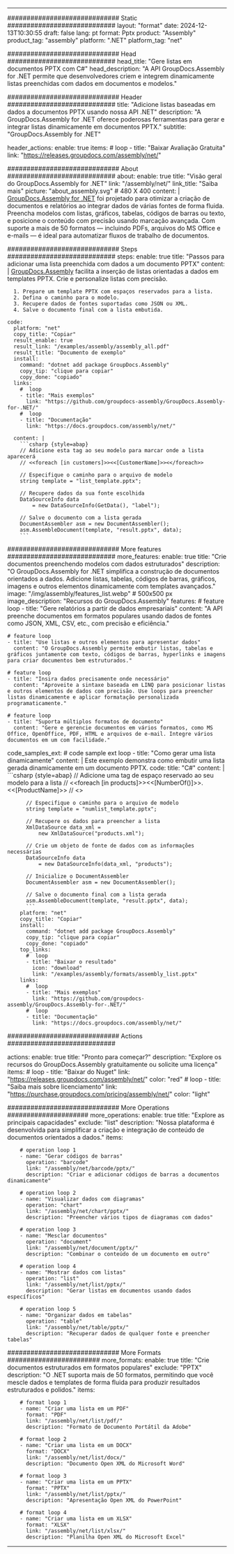 



---
############################# Static ############################
layout: "format"
date:  2024-12-13T10:30:55
draft: false
lang: pt
format: Pptx
product: "Assembly"
product_tag: "assembly"
platform: ".NET"
platform_tag: "net"

############################# Head ############################
head_title: "Gere listas em documentos PPTX com C#"
head_description: "A API GroupDocs.Assembly for .NET permite que desenvolvedores criem e integrem dinamicamente listas preenchidas com dados em documentos e modelos."

############################# Header ############################
title: "Adicione listas baseadas em dados a documentos PPTX usando nossa API .NET" 
description: "A GroupDocs.Assembly for .NET oferece poderosas ferramentas para gerar e integrar listas dinamicamente em documentos PPTX."
subtitle: "GroupDocs.Assembly for .NET" 

header_actions:
  enable: true
  items:
    #  loop
    - title: "Baixar Avaliação Gratuita"
      link: "https://releases.groupdocs.com/assembly/net/"
      
############################# About ############################
about:
    enable: true
    title: "Visão geral do GroupDocs.Assembly for .NET"
    link: "/assembly/net/"
    link_title: "Saiba mais"
    picture: "about_assembly.svg" # 480 X 400
    content: |
       [GroupDocs.Assembly for .NET](/assembly/net/) foi projetado para otimizar a criação de documentos e relatórios ao integrar dados de várias fontes de forma fluida. Preencha modelos com listas, gráficos, tabelas, códigos de barras ou texto, e posicione o conteúdo com precisão usando marcação avançada. Com suporte a mais de 50 formatos — incluindo PDFs, arquivos do MS Office e e-mails — é ideal para automatizar fluxos de trabalho de documentos.

############################# Steps ############################
steps:
    enable: true
    title: "Passos para adicionar uma lista preenchida com dados a um documento PPTX"
    content: |
      [GroupDocs.Assembly](/assembly/net/) facilita a inserção de listas orientadas a dados em templates PPTX. Crie e personalize listas com precisão.
      
      1. Prepare um template PPTX com espaços reservados para a lista.
      2. Defina o caminho para o modelo.
      3. Recupere dados de fontes suportadas como JSON ou XML.
      4. Salve o documento final com a lista embutida.
   
    code:
      platform: "net"
      copy_title: "Copiar"
      result_enable: true
      result_link: "/examples/assembly/assembly_all.pdf"
      result_title: "Documento de exemplo"
      install:
        command: "dotnet add package GroupDocs.Assembly"
        copy_tip: "clique para copiar"
        copy_done: "copiado"
      links:
        #  loop
        - title: "Mais exemplos"
          link: "https://github.com/groupdocs-assembly/GroupDocs.Assembly-for-.NET/"
        #  loop
        - title: "Documentação"
          link: "https://docs.groupdocs.com/assembly/net/"
          
      content: |
        ```csharp {style=abap}
        // Adicione esta tag ao seu modelo para marcar onde a lista aparecerá
        // <<foreach [in customers]>><<[CustomerName]>><</foreach>>

        // Especifique o caminho para o arquivo de modelo
        string template = "list_template.pptx";

        // Recupere dados da sua fonte escolhida
        DataSourceInfo data 
            = new DataSourceInfo(GetData(), "label");

        // Salve o documento com a lista gerada
        DocumentAssembler asm = new DocumentAssembler();
        asm.AssembleDocument(template, "result.pptx", data);
        ```            

############################# More features ############################
more_features:
  enable: true
  title: "Crie documentos preenchendo modelos com dados estruturados"
  description: "O GroupDocs.Assembly for .NET simplifica a construção de documentos orientados a dados. Adicione listas, tabelas, códigos de barras, gráficos, imagens e outros elementos dinamicamente com templates avançados."
  image: "/img/assembly/features_list.webp" # 500x500 px
  image_description: "Recursos do GroupDocs.Assembly"
  features:
    # feature loop
    - title: "Gere relatórios a partir de dados empresariais"
      content: "A API preenche documentos em formatos populares usando dados de fontes como JSON, XML, CSV, etc., com precisão e eficiência."

    # feature loop
    - title: "Use listas e outros elementos para apresentar dados"
      content: "O GroupDocs.Assembly permite embutir listas, tabelas e gráficos juntamente com texto, códigos de barras, hyperlinks e imagens para criar documentos bem estruturados."

    # feature loop
    - title: "Insira dados precisamente onde necessário"
      content: "Aproveite a sintaxe baseada em LINQ para posicionar listas e outros elementos de dados com precisão. Use loops para preencher listas dinamicamente e aplicar formatação personalizada programaticamente."

    # feature loop
    - title: "Suporta múltiplos formatos de documento"
      content: "Gere e gerencie documentos em vários formatos, como MS Office, OpenOffice, PDF, HTML e arquivos de e-mail. Integre vários documentos em um com facilidade."
      
  code_samples_ext:
    # code sample ext loop
    - title: "Como gerar uma lista dinamicamente"
      content: |
        Este exemplo demonstra como embutir uma lista gerada dinamicamente em um documento PPTX.
      code:
        title: "C#"
        content: |
          ```csharp {style=abap}
          // Adicione uma tag de espaço reservado ao seu modelo para a lista
          // <<foreach [in products]>><<[NumberOf()]>>. <<[ProductName]>>
          // <</foreach>>

          // Especifique o caminho para o arquivo de modelo
          string template = "numlist_template.pptx";

          // Recupere os dados para preencher a lista
          XmlDataSource data_xml =
              new XmlDataSource("products.xml");

          // Crie um objeto de fonte de dados com as informações necessárias
          DataSourceInfo data 
              = new DataSourceInfo(data_xml, "products");

          // Inicialize o DocumentAssembler
          DocumentAssembler asm = new DocumentAssembler();

          // Salve o documento final com a lista gerada
          asm.AssembleDocument(template, "result.pptx", data);
          ```
        platform: "net"
        copy_title: "Copiar"
        install:
          command: "dotnet add package GroupDocs.Assembly"
          copy_tip: "clique para copiar"
          copy_done: "copiado"
        top_links:
          #  loop
          - title: "Baixar o resultado"
            icon: "download"
            link: "/examples/assembly/formats/assembly_list.pptx"
        links:
          #  loop
          - title: "Mais exemplos"
            link: "https://github.com/groupdocs-assembly/GroupDocs.Assembly-for-.NET/"
          #  loop
          - title: "Documentação"
            link: "https://docs.groupdocs.com/assembly/net/"
            

            


############################# Actions ############################

actions:
  enable: true
  title: "Pronto para começar?"
  description: "Explore os recursos do GroupDocs.Assembly gratuitamente ou solicite uma licença"
  items:
    #  loop
    - title: "Baixar do Nuget"
      link: "https://releases.groupdocs.com/assembly/net/"
      color: "red"
        #  loop
    - title: "Saiba mais sobre licenciamento"
      link: "https://purchase.groupdocs.com/pricing/assembly/net/"
      color: "light"


############################# More Operations #####################
more_operations:
    enable: true
    title: "Explore as principais capacidades"
    exclude: "list"
    description: "Nossa plataforma é desenvolvida para simplificar a criação e integração de conteúdo de documentos orientados a dados."
    items: 
          
        # operation loop 1
        - name: "Gerar códigos de barras"
          operation: "barcode"
          link: "/assembly/net/barcode/pptx/"
          description: "Criar e adicionar códigos de barras a documentos dinamicamente"

        # operation loop 2
        - name: "Visualizar dados com diagramas"
          operation: "chart"
          link: "/assembly/net/chart/pptx/"
          description: "Preencher vários tipos de diagramas com dados"

        # operation loop 3
        - name: "Mesclar documentos"
          operation: "document"
          link: "/assembly/net/document/pptx/"
          description: "Combinar o conteúdo de um documento em outro"

        # operation loop 4
        - name: "Mostrar dados com listas"
          operation: "list"
          link: "/assembly/net/list/pptx/"
          description: "Gerar listas em documentos usando dados específicos"

        # operation loop 5
        - name: "Organizar dados em tabelas"
          operation: "table"
          link: "/assembly/net/table/pptx/"
          description: "Recuperar dados de qualquer fonte e preencher tabelas"
         
          
############################# More Formats ########################
more_formats:
    enable: true
    title: "Crie documentos estruturados em formatos populares"
    exclude: "PPTX"
    description: "O .NET suporta mais de 50 formatos, permitindo que você mescle dados e templates de forma fluida para produzir resultados estruturados e polidos."
    items: 
          
        # format loop 1
        - name: "Criar uma lista em um PDF"
          format: "PDF"
          link: "/assembly/net/list/pdf/"
          description: "Formato de Documento Portátil da Adobe"
          
        # format loop 2
        - name: "Criar uma lista em um DOCX"
          format: "DOCX"
          link: "/assembly/net/list/docx/"
          description: "Documento Open XML do Microsoft Word"
          
        # format loop 3
        - name: "Criar uma lista em um PPTX"
          format: "PPTX"
          link: "/assembly/net/list/pptx/"
          description: "Apresentação Open XML do PowerPoint"
          
        # format loop 4
        - name: "Criar uma lista em um XLSX"
          format: "XLSX"
          link: "/assembly/net/list/xlsx/"
          description: "Planilha Open XML do Microsoft Excel"


          

---